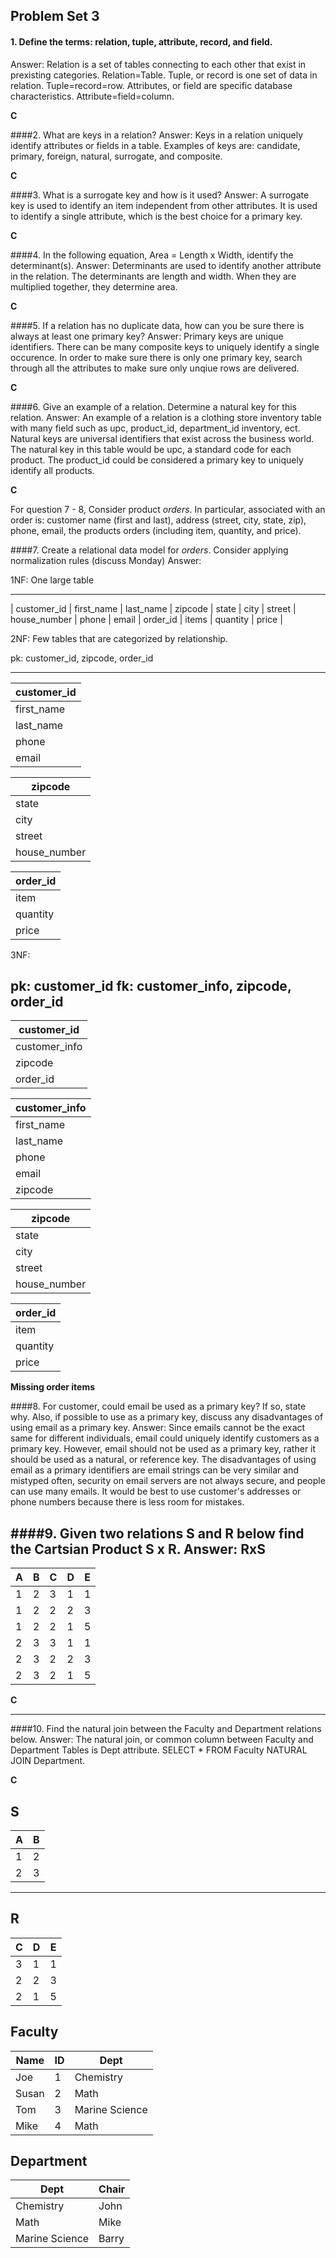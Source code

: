 ## Problem Set 3 

#### 1. Define the terms: relation, tuple, attribute, record, and field.
Answer: Relation is a set of tables connecting to each other that exist in prexisting categories. Relation=Table. Tuple, or record is one set of data in relation. Tuple=record=row. Attributes, or field are specific database characteristics. Attribute=field=column.  

  __C__


####2. What are keys in a relation?
Answer: Keys in a relation uniquely identify attributes or fields in a table. Examples of keys are: candidate, primary, foreign, natural, surrogate, and composite. 


  __C__


####3. What is a surrogate key and how is it used?
Answer: A surrogate key is used to identify an item independent from other attributes. It is used to identify a single attribute, which is the best choice for a primary key. 


  __C__


####4. In the following equation, Area = Length x Width, identify the determinant(s).
Answer: Determinants are used to identify another attribute in the relation. The determinants are length and width. When they are multiplied together, they determine area. 


  __C__


####5. If a relation has no duplicate data, how can you be sure there is always at least one primary key?
Answer: Primary keys are unique identifiers. There can be many composite keys to uniquely identify a single occurence. In order to make sure there is only one primary key, search through all the attributes to make sure only unqiue rows are delivered. 


  __C__



####6. Give an example of a relation.  Determine a natural key for this relation.
Answer: An example of a relation is a clothing store inventory table with many field such as upc, product_id, department_id inventory, ect. Natural keys are universal identifiers that exist across the business world. The natural key in this table would be upc, a standard code for each product. The product_id could be considered a primary key to uniquely identify all products. 


  __C__


  For question 7 - 8, Consider product *orders*.  In particular, associated with an order is: customer name (first and last), address (street, city, state, zip), phone, email, the products orders (including item, quantity, and price).  

####7. Create a relational data model for *orders*.  Consider applying normalization rules (discuss Monday)
Answer: 

1NF: One large table

----
| customer_id | first_name | last_name | zipcode | state | city | street | house_number | phone | email | order_id | items | quantity | price |


2NF: Few tables that are categorized by relationship.

pk: customer_id, zipcode, order_id 

--------------
| customer_id |
|-------|
| first_name |
| last_name |
| phone |
| email |

| zipcode |
|-------|
| state |
| city |
| street |
| house_number |

| order_id|
|-------|
| item |
| quantity |
| price |


3NF: 

pk: customer_id
fk: customer_info, zipcode, order_id 
-----------
| customer_id |
|-------|
| customer_info|
| zipcode |
| order_id |

| customer_info |
|-------|
| first_name |
| last_name |
| phone |
| email |
| zipcode |

| zipcode |
|-------|
| state |
| city |
| street |
| house_number |

| order_id|
|-------|
| item |
| quantity |
| price |

  __Missing order items__



####8. For customer, could email be used as a primary key?  If so, state why.  Also, if possible to use as a primary key, discuss any disadvantages of using email as a primary key.
Answer: Since emails cannot be the exact same for different individuals, email could uniquely identify customers as a primary key. However, email should not be used as a primary key, rather it should be used as a natural, or reference key. The disadvantages of using email as a primary identifiers are email strings can be very similar and mistyped often, security on email servers are not always secure, and people can use many emails. It would be best to use customer's addresses or phone numbers because there is less room for mistakes. 

####9. Given two relations S and R below find the Cartsian Product S x R. 
Answer: 
RxS
--------------
| A | B| C | D | E |  
|---|---|---|---|---|
| 1 | 2 | 3 | 1 | 1 |
| 1 | 2 | 2 | 2 | 3 |
| 1 | 2 | 2 | 1 | 5 |
| 2 | 3 | 3 | 1 | 1 |
| 2 | 3 | 2 | 2 | 3 |
| 2 | 3 | 2 | 1 | 5 |


  __C__



---------
####10. Find the natural join between the Faculty and Department relations below.
Answer:  The natural join, or common column between Faculty and Department Tables is Dept attribute. 
SELECT * FROM Faculty NATURAL JOIN Department. 

  __C__


S
--------------
| A | B |
|---|---|
| 1 | 2 |
| 2 | 3 |
---------

R
------------
| C | D | E |
|---|---|---|
| 3 | 1 | 1 |
| 2 | 2 | 3 |
| 2 | 1 | 5 |



Faculty
--------------
| Name | ID | Dept |
|-------|----|----------------|
| Joe | 1 | Chemistry |
| Susan | 2 | Math |
| Tom | 3 | Marine Science |
| Mike | 4 | Math |


Department
------------
| Dept | Chair  |
|---|---|
| Chemistry | John |
| Math | Mike |
| Marine Science | Barry |
 

